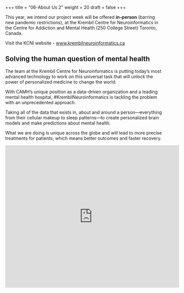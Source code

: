 +++
title = "06-About Us 2"
weight = 20
draft = false
+++

This year, we intend our project week will be offered **in-person** (barring new pandemic restrictions), at the Krembil Centre for Neuroinformatics in the Centre for Addiction and Mental Health (250 College Street) Toronto, Canada.

Visit the KCNI website - www.krembilneuroinformatics.ca


## Solving the human question of mental health

The team at the Krembil Centre for Neuroinfomatics is putting today’s most advanced technology to work on this universal task that will unlock the power of personalized medicine to change the world.


With CAMH’s unique position as a data-driven organization and a leading mental health hospital, #KrembilNeuroinformatics is tackling the problem with an unprecedented approach.
 

Taking all of the data that exists in, about and around a person—everything from their cellular makeup to sleep patterns—to create personalized brain models and make predictions about mental health. 

What we are doing is unique across the globe and will lead to more precise treatments for patients, which means better outcomes and faster recovery. 



<iframe width="550" height="450" frameborder="0" style="border:0" src="https://www.google.com/maps/embed/v1/place?q=place_id:ChIJRwc978A0K4gRnYJazmtT2Og&key=AIzaSyCarwwzZW_5EE1Jnfn8MV--vjDbqGd9cO8" allowfullscreen></iframe>
